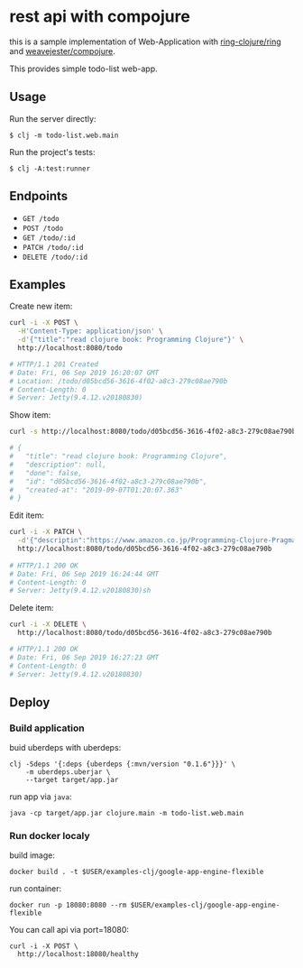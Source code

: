 # rest api with compojure
this is a sample implementation of Web-Application with [ring-clojure/ring](https://github.com/ring-clojure/ring) and [weavejester/compojure](https://github.com/weavejester/compojure).  

This provides simple todo-list web-app.

## Usage

Run the server directly:

    $ clj -m todo-list.web.main

Run the project's tests:

    $ clj -A:test:runner

## Endpoints

- `GET /todo`
- `POST /todo`
- `GET /todo/:id`
- `PATCH /todo/:id`
- `DELETE /todo/:id`

## Examples

Create new item:
```sh
curl -i -X POST \
  -H'Content-Type: application/json' \
  -d'{"title":"read clojure book: Programming Clojure"}' \
  http://localhost:8080/todo

# HTTP/1.1 201 Created
# Date: Fri, 06 Sep 2019 16:20:07 GMT
# Location: /todo/d05bcd56-3616-4f02-a8c3-279c08ae790b
# Content-Length: 0
# Server: Jetty(9.4.12.v20180830)
```

Show item:
```sh
curl -s http://localhost:8080/todo/d05bcd56-3616-4f02-a8c3-279c08ae790b | jq '.'

# {
#   "title": "read clojure book: Programming Clojure",
#   "description": null,
#   "done": false,
#   "id": "d05bcd56-3616-4f02-a8c3-279c08ae790b",
#   "created-at": "2019-09-07T01:20:07.363"
# }
```

Edit item:
```sh
curl -i -X PATCH \
  -d'{"descriptin":"https://www.amazon.co.jp/Programming-Clojure-Pragmatic-Programmers-Miller/dp/1680502468/ref=dp_ob_title_bk"}' \
  http://localhost:8080/todo/d05bcd56-3616-4f02-a8c3-279c08ae790b
 
# HTTP/1.1 200 OK
# Date: Fri, 06 Sep 2019 16:24:44 GMT
# Content-Length: 0
# Server: Jetty(9.4.12.v20180830)sh
```

Delete item:
```sh
curl -i -X DELETE \
  http://localhost:8080/todo/d05bcd56-3616-4f02-a8c3-279c08ae790b

# HTTP/1.1 200 OK
# Date: Fri, 06 Sep 2019 16:27:23 GMT
# Content-Length: 0
# Server: Jetty(9.4.12.v20180830)
```

## Deploy

### Build application

buid uberdeps with uberdeps:

    clj -Sdeps '{:deps {uberdeps {:mvn/version "0.1.6"}}}' \
        -m uberdeps.uberjar \
        --target target/app.jar

run app via `java`:

    java -cp target/app.jar clojure.main -m todo-list.web.main

### Run docker localy

build image:

    docker build . -t $USER/examples-clj/google-app-engine-flexible

run container:

    docker run -p 18080:8080 --rm $USER/examples-clj/google-app-engine-flexible


You can call api via port=18080:

    curl -i -X POST \
      http://localhost:18080/healthy



